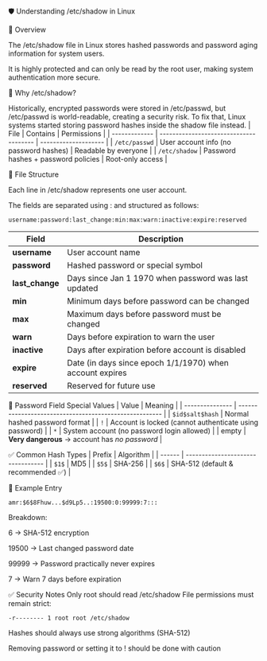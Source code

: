 🛡️ Understanding /etc/shadow in Linux

📌 Overview

The /etc/shadow file in Linux stores hashed passwords and password aging information for system users.

It is highly protected and can only be read by the root user, making system authentication more secure.

🔐 Why /etc/shadow?

Historically, encrypted passwords were stored in /etc/passwd, but /etc/passwd is world-readable, creating a security risk.
To fix that, Linux systems started storing password hashes inside the shadow file instead.
| File          | Contains                               | Permissions          |
| ------------- | -------------------------------------- | -------------------- |
| `/etc/passwd` | User account info (no password hashes) | Readable by everyone |
| `/etc/shadow` | Password hashes + password policies    | Root-only access     |

🧩 File Structure

Each line in /etc/shadow represents one user account.

The fields are separated using : and structured as follows:
```
username:password:last_change:min:max:warn:inactive:expire:reserved
```
| Field           | Description                                          |
| --------------- | ---------------------------------------------------- |
| **username**    | User account name                                    |
| **password**    | Hashed password or special symbol                    |
| **last_change** | Days since Jan 1 1970 when password was last updated |
| **min**         | Minimum days before password can be changed          |
| **max**         | Maximum days before password must be changed         |
| **warn**        | Days before expiration to warn the user              |
| **inactive**    | Days after expiration before account is disabled     |
| **expire**      | Date (in days since epoch 1/1/1970) when account expires      |
| **reserved**    | Reserved for future use                              |

🔑 Password Field Special Values
| Value           | Meaning                                                |
| --------------- | ------------------------------------------------------ |
| `$id$salt$hash` | Normal hashed password format                          |
| `!`             | Account is locked (cannot authenticate using password) |
| `*`             | System account (no password login allowed)             |
| empty           | **Very dangerous** → account has *no password*         |

✅ Common Hash Types
| Prefix | Algorithm                         |
| ------ | --------------------------------- |
| `$1$`  | MD5                               |
| `$5$`  | SHA-256                           |
| `$6$`  | SHA-512 (default & recommended ✅) |

📌 Example Entry
```
amr:$6$8Fhuw...$d9Lp5..:19500:0:99999:7:::
```
Breakdown:

$6$ → SHA-512 encryption

19500 → Last changed password date

99999 → Password practically never expires

7 → Warn 7 days before expiration

✅ Security Notes
Only root should read /etc/shadow
File permissions must remain strict:
```
-r-------- 1 root root /etc/shadow
```
Hashes should always use strong algorithms (SHA-512)

Removing password or setting it to ! should be done with caution


